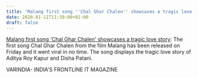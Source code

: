 ```yaml
---
title: 'Malang first song ''Chal Ghar Chalen'' showcases a tragic love story'
date: 2020-01-11T11:39:00+01:00
draft: false
---
```


[Malang first song 'Chal Ghar Chalen' showcases a tragic love story](https://varindia.com/news/malang-first-song-chal-ghar-chalen--showcases-a-tragic-love-story#.XhmlyOobrwk.blogger): The first song Chal Ghar Chalen from the film Malang has been released on Friday and it went viral in no time. The song displays the tragic love story of Aditya Roy Kapur and Disha Patani.  
  
VARINDIA- INDIA'S FRONTLINE IT MAGAZINE